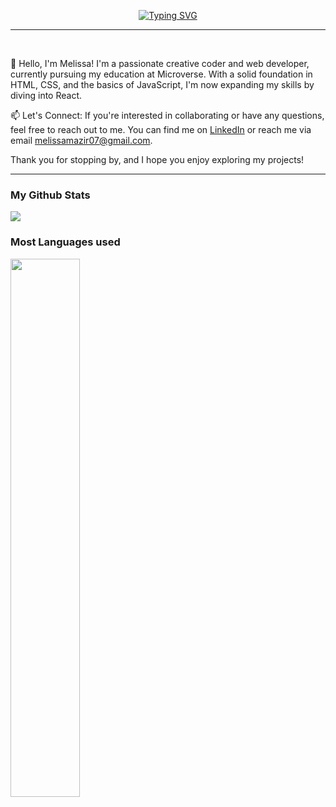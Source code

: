 <p align="center">
<a href="https://github.com/=melybee-07">
    <img src="https://readme-typing-svg.demolab.com?font=Georgia&size=30&duration=2000&pause=70&multiline=true&width=900&height=120&lines=Melissa+Mazir;Computer+Network+and+telecommunication+Engineer;Front+End+developer+%7C+Microverse+Student" alt="Typing SVG" />
</a>
    <hr/>
<br/>

👋 Hello, I'm Melissa!
I'm a passionate creative coder and web developer, currently pursuing my education at Microverse. With a solid foundation in HTML, CSS, and the basics of JavaScript, I'm now expanding my skills by diving into React.

📫 Let's Connect:
If you're interested in collaborating or have any questions, feel free to reach out to me. You can find me on <a href="https://www.linkedin.com/in/melissa-mazir-172574223/">LinkedIn</a> or reach me via email melissamazir07@gmail.com.

Thank you for stopping by, and I hope you enjoy exploring my projects!

<hr/>

### My Github Stats
<img src="https://github-readme-stats.vercel.app/api?username=melybee-07&show_icons=true&theme=radical" />

  <br/> 
  
### Most Languages used
<img  width="47%" src="https://github-readme-stats.vercel.app/api/top-langs/?username=melybee-07&layout=compact" />
